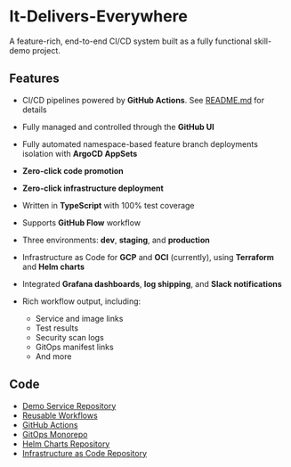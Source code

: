 # It-Delivers-Everywhere

A feature-rich, end-to-end CI/CD system built as a fully functional skill-demo project.

## Features

- CI/CD pipelines powered by **GitHub Actions**.
  See [README.md](https://github.com/mdefenders/it-delivers-everywhere?tab=readme-ov-file#brief-developer-onboarding-guide)
  for details
- Fully managed and controlled through the **GitHub UI**
- Fully automated namespace-based feature branch deployments isolation with **ArgoCD AppSets**
- **Zero-click code promotion**
- **Zero-click infrastructure deployment**
- Written in **TypeScript** with 100% test coverage
- Supports **GitHub Flow** workflow
- Three environments: **dev**, **staging**, and **production**
- Infrastructure as Code for **GCP** and **OCI** (currently), using **Terraform** and **Helm charts**

- Integrated **Grafana dashboards**, **log shipping**, and **Slack notifications**
- Rich workflow output, including:
    - Service and image links
    - Test results
    - Security scan logs
    - GitOps manifest links
    - And more

## Code

- [Demo Service Repository](https://github.com/mdefenders/it-delivers-everywhere)
- [Reusable Workflows](https://github.com/mdefenders/shared-workflows)
- [GitHub Actions](https://github.com/orgs/mdefenders-actions/repositories)
- [GitOps Monorepo](https://github.com/mdefenders/it-delivers-everywhere-gitops)
- [Helm Charts Repository](https://github.com/mdefenders/helmcharts)
- [Infrastructure as Code Repository](https://github.com/mdefenders/it-delivers-everywhere-iac-oci)
